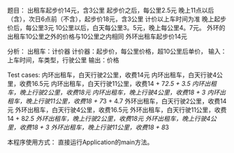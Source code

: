 题目：
出租车起步价14元，含3公里
起步价之后，每公里2.5元
晚上11点以后（含），次日6点前（不含），起步价18元，含3公里
计价以上车时间为准
晚上起步价后，每公里3元
10公里以后，白天每公里3。5元，晚上每公里4。7元。
外环的出租车10公里之外的价格与10公里之内相同
外环出租车起步价14元

分析：
出租车：计价器
计价器：起步价，每公里价格，超10公里后单价，
输入：上车时间，车类型，行驶公里
输出：价格

Test cases:
内环出租车，白天行驶2公里，收费14元
内环出租车，白天行驶4公里，收费16.5元
内环出租车，白天行驶11公里，收费14 + 7*2.5 + 3.5
内环出租车，晚上行驶2公里，收费18元
内环出租车，晚上行驶4公里，收费18 + 3
内环出租车，晚上行驶11公里，收费18 + 7*3 + 4.7
外环出租车，白天行驶2公里，收费14元
外环出租车，白天行驶4公里，收费16.5元
外环出租车，白天行驶11公里，收费14 + 8*2.5
外环出租车，晚上行驶2公里，收费18元
外环出租车，晚上行驶4公里，收费18 + 3
外环出租车，晚上行驶11公里，收费18 + 8*3

本程序使用方式：
直接运行Application的main方法。